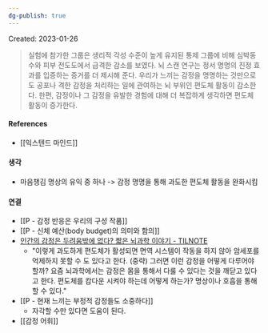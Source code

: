 ```yaml
---
dg-publish: true
---
```

Created: 2023-01-26

>실험에 참가한 그룹은 생리적 각성 수준이 높게 유지된 통제 그룹에 비해 심박동 수와 피부 전도도에서 급격한 감소를 보였다. 뇌 스캔 연구는 정서 명명의 진정 효과를 입증하는 증거를 더 제시해 준다. 우리가 느끼는 감정을 명명하는 것만으로도 공포나 격한 감정을 처리하는 일에 관여하는 뇌 부위인 편도체 활동이 감소한다. 한편, 감정이나 그 감정을 유발한 경험에 대해 더 복잡하게 생각하면 편도체 활동이 증가한다.

#### References
- [[익스텐드 마인드]]

#### 생각
- 마음챙김 명상의 유익 중 하나 -> 감정 명명을 통해 과도한 편도체 활동을 완화시킴 

#### 연결
- [[P - 감정 반응은 우리의 구성 작품]]
- [[P - 신체 예산(body budget)의 의미와 함의]]
- [인간의 감정은 두려움밖에 없다? 짧은 뇌과학 이야기 - TILNOTE](https://ryan.tilnote.io/pages/63bd7961a63ee5e523d77aab)
    - "이렇게 과도하게 편도체가 활성되면 면역 시스템이 작동을 하지 않아 암세포를 억제하지 못할 수 도 있다고 한다. (중략) 그러면 이런 감정을 어떻게 다루어야 할까? 요즘 뇌과학에서는 감정은 몸을 통해서 다룰 수 있다는 것을 깨닫고 있다고 한다. 편도체를 캄다운 시켜야 하는데 어떻게 하는가? 명상이나 호흡을 통해 할 수 있다."
- [[P - 현재 느끼는 부정적 감정들도 소중하다]]
    - 자각할 수만 있다면 도움이 된다.
- [[감정 어휘]]

